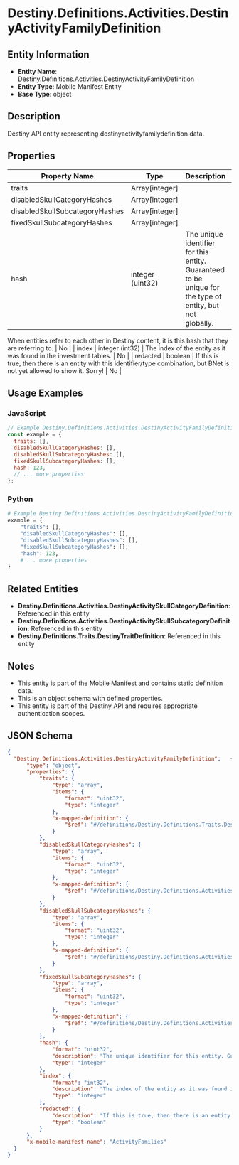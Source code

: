 # Destiny.Definitions.Activities.DestinyActivityFamilyDefinition

## Entity Information
- **Entity Name**: Destiny.Definitions.Activities.DestinyActivityFamilyDefinition
- **Entity Type**: Mobile Manifest Entity
- **Base Type**: object

## Description
Destiny API entity representing destinyactivityfamilydefinition data.

## Properties

| Property Name | Type | Description | Required |
|---------------|------|-------------|----------|
| traits | Array[integer] |  | No |
| disabledSkullCategoryHashes | Array[integer] |  | No |
| disabledSkullSubcategoryHashes | Array[integer] |  | No |
| fixedSkullSubcategoryHashes | Array[integer] |  | No |
| hash | integer (uint32) | The unique identifier for this entity. Guaranteed to be unique for the type of entity, but not globally.
When entities refer to each other in Destiny content, it is this hash that they are referring to. | No |
| index | integer (int32) | The index of the entity as it was found in the investment tables. | No |
| redacted | boolean | If this is true, then there is an entity with this identifier/type combination, but BNet is not yet allowed to show it. Sorry! | No |

## Usage Examples

### JavaScript
```javascript
// Example Destiny.Definitions.Activities.DestinyActivityFamilyDefinition object
const example = {
  traits: [],
  disabledSkullCategoryHashes: [],
  disabledSkullSubcategoryHashes: [],
  fixedSkullSubcategoryHashes: [],
  hash: 123,
  // ... more properties
};
```

### Python
```python
# Example Destiny.Definitions.Activities.DestinyActivityFamilyDefinition object
example = {
    "traits": [],
    "disabledSkullCategoryHashes": [],
    "disabledSkullSubcategoryHashes": [],
    "fixedSkullSubcategoryHashes": [],
    "hash": 123,
    # ... more properties
}
```

## Related Entities
- **Destiny.Definitions.Activities.DestinyActivitySkullCategoryDefinition**: Referenced in this entity
- **Destiny.Definitions.Activities.DestinyActivitySkullSubcategoryDefinition**: Referenced in this entity
- **Destiny.Definitions.Traits.DestinyTraitDefinition**: Referenced in this entity

## Notes
- This entity is part of the Mobile Manifest and contains static definition data.
- This is an object schema with defined properties.
- This entity is part of the Destiny API and requires appropriate authentication scopes.

## JSON Schema
```json
{
  "Destiny.Definitions.Activities.DestinyActivityFamilyDefinition":   {
      "type": "object",
      "properties": {
          "traits": {
              "type": "array",
              "items": {
                  "format": "uint32",
                  "type": "integer"
              },
              "x-mapped-definition": {
                  "$ref": "#/definitions/Destiny.Definitions.Traits.DestinyTraitDefinition"
              }
          },
          "disabledSkullCategoryHashes": {
              "type": "array",
              "items": {
                  "format": "uint32",
                  "type": "integer"
              },
              "x-mapped-definition": {
                  "$ref": "#/definitions/Destiny.Definitions.Activities.DestinyActivitySkullCategoryDefinition"
              }
          },
          "disabledSkullSubcategoryHashes": {
              "type": "array",
              "items": {
                  "format": "uint32",
                  "type": "integer"
              },
              "x-mapped-definition": {
                  "$ref": "#/definitions/Destiny.Definitions.Activities.DestinyActivitySkullSubcategoryDefinition"
              }
          },
          "fixedSkullSubcategoryHashes": {
              "type": "array",
              "items": {
                  "format": "uint32",
                  "type": "integer"
              },
              "x-mapped-definition": {
                  "$ref": "#/definitions/Destiny.Definitions.Activities.DestinyActivitySkullSubcategoryDefinition"
              }
          },
          "hash": {
              "format": "uint32",
              "description": "The unique identifier for this entity. Guaranteed to be unique for the type of entity, but not globally.\r\nWhen entities refer to each other in Destiny content, it is this hash that they are referring to.",
              "type": "integer"
          },
          "index": {
              "format": "int32",
              "description": "The index of the entity as it was found in the investment tables.",
              "type": "integer"
          },
          "redacted": {
              "description": "If this is true, then there is an entity with this identifier/type combination, but BNet is not yet allowed to show it. Sorry!",
              "type": "boolean"
          }
      },
      "x-mobile-manifest-name": "ActivityFamilies"
  }
}
```
